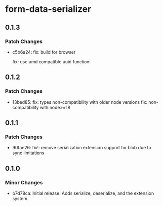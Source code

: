 # form-data-serializer

## 0.1.3

### Patch Changes

- c5b6a24: fix: build for browser

  fix: use umd compatible uuid function

## 0.1.2

### Patch Changes

- 13bed85: fix: types non-compatibility with older node versions
  fix: non-compatibility with node>=18

## 0.1.1

### Patch Changes

- 90fae26: fix!: remove serialization extension support for blob due to sync limitations

## 0.1.0

### Minor Changes

- b7d78ca: Initial release. Adds serialize, deserialize, and the extension system.

